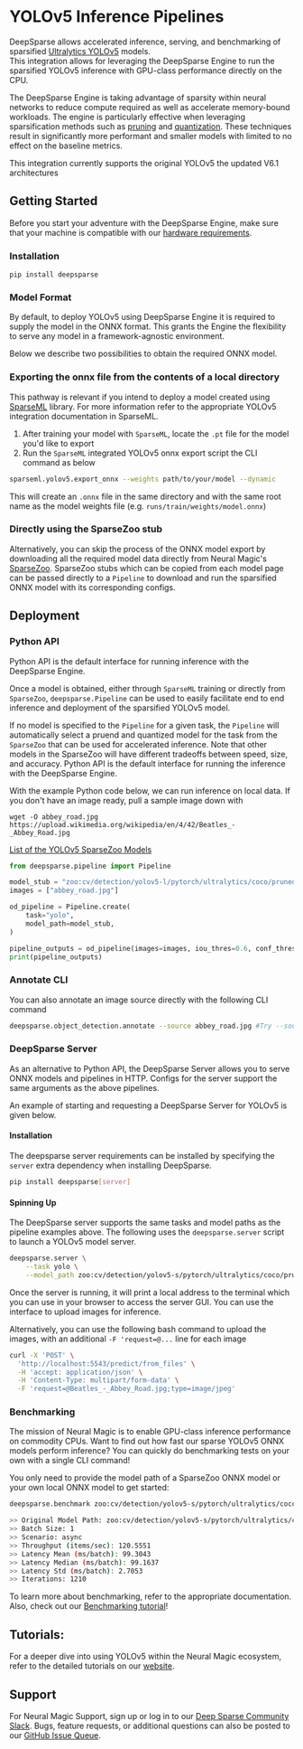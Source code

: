 # YOLOv5 Inference Pipelines


DeepSparse allows accelerated inference, serving, and benchmarking of sparsified [Ultralytics YOLOv5](https://github.com/ultralytics/yolo) models.  
This integration allows for leveraging the DeepSparse Engine to run the sparsified YOLOv5 inference with GPU-class performance directly on the CPU.

The DeepSparse Engine is taking advantage of sparsity within neural networks to 
reduce compute required as well as accelerate memory-bound workloads. The engine is particularly effective when leveraging sparsification
methods such as [pruning](https://neuralmagic.com/blog/pruning-overview/) and [quantization](https://arxiv.org/abs/1609.07061). 
These techniques result in significantly more performant and smaller models with limited to no effect on the baseline metrics. 

This integration currently supports the original YOLOv5 the updated V6.1 architectures

## Getting Started


Before you start your adventure with the DeepSparse Engine, make sure that your machine is 
compatible with our [hardware requirements](https://docs.neuralmagic.com/deepsparse/source/hardware.html).

### Installation

```pip install deepsparse```

### Model Format
By default, to deploy YOLOv5 using DeepSparse Engine it is required to supply the model in the ONNX format. 
This grants the Engine the flexibility to serve any model in a framework-agnostic environment. 

Below we describe two possibilities to obtain the required ONNX model.

### Exporting the onnx file from the contents of a local directory
This pathway is relevant if you intend to deploy a model created using [SparseML](https://github.com/neuralmagic/sparseml) library. 
For more information refer to the appropriate YOLOv5 integration documentation in SparseML.
1. After training your model with `SparseML`, locate the `.pt` file for the model you'd like to export
2. Run the `SparseML` integrated YOLOv5 onnx export script the CLI command as below
```bash
sparseml.yolov5.export_onnx --weights path/to/your/model --dynamic
```
This will create an `.onnx` file in the same directory and with the same root name as the 
model weights file (e.g. `runs/train/weights/model.onnx`)

###  Directly using the SparseZoo stub
Alternatively, you can skip the process of the ONNX model export by downloading all the required model data directly from Neural Magic's [SparseZoo](https://sparsezoo.neuralmagic.com/).
SparseZoo stubs which can be copied from each model page can be passed directly to a `Pipeline` to download and run
the sparsified ONNX model with its corresponding configs.
## Deployment

### Python API
Python API is the default interface for running inference with the DeepSparse Engine.

Once a model is obtained, either through `SparseML` training or directly from `SparseZoo`,
`deepsparse.Pipeline` can be used to easily facilitate end to end inference and deployment
of the sparsified YOLOv5 model.

If no model is specified to the `Pipeline` for a given task, the `Pipeline` will automatically
select a pruend and quantized model for the task from the `SparseZoo` that can be used for accelerated
inference. Note that other models in the SparseZoo will have different tradeoffs between speed, size,
and accuracy.
Python API is the default interface for running the inference with the DeepSparse Engine. 

With the example Python code below, we can run inference on local data. If you don't have an image ready, pull a sample image down with

```
wget -O abbey_road.jpg  https://upload.wikimedia.org/wikipedia/en/4/42/Beatles_-_Abbey_Road.jpg
```

[List of the YOLOv5 SparseZoo Models](
https://sparsezoo.neuralmagic.com/?domain=cv&sub_domain=detection&page=1)

```python
from deepsparse.pipeline import Pipeline

model_stub = "zoo:cv/detection/yolov5-l/pytorch/ultralytics/coco/pruned-aggressive_98"
images = ["abbey_road.jpg"]

od_pipeline = Pipeline.create(
    task="yolo",
    model_path=model_stub,
)

pipeline_outputs = od_pipeline(images=images, iou_thres=0.6, conf_thres=0.001)
print(pipeline_outputs)
```

### Annotate CLI
You can also annotate an image source directly with the following CLI command
```bash
deepsparse.object_detection.annotate --source abbey_road.jpg #Try --source 0 to annotate your live webcam feed
```

### DeepSparse Server
As an alternative to Python API, the DeepSparse Server allows you to serve ONNX models and pipelines in HTTP.
Configs for the server support the same arguments as the above pipelines.

An example of starting and requesting a DeepSparse Server for YOLOv5 is given below.

#### Installation
The deepsparse server requirements can be installed by specifying the `server` extra dependency when installing
DeepSparse.

```bash
pip install deepsparse[server]
```

#### Spinning Up
The DeepSparse server supports the same tasks and model paths as the pipeline examples above.  The following
uses the `deepsparse.server` script to launch a YOLOv5 model server.

```bash
deepsparse.server \
    --task yolo \
    --model_path zoo:cv/detection/yolov5-s/pytorch/ultralytics/coco/pruned_quant-aggressive_94
```

Once the server is running, it will print a local address to the terminal which you can use
in your browser to access the server GUI. You can use the interface to upload images
for inference. 

Alternatively, you can use the following bash command to upload the images, with an additional `-F 'request=@...` line for each image

```bash
curl -X 'POST' \
  'http://localhost:5543/predict/from_files' \
  -H 'accept: application/json' \
  -H 'Content-Type: multipart/form-data' \
  -F 'request=@Beatles_-_Abbey_Road.jpg;type=image/jpeg'
```

### Benchmarking
The mission of Neural Magic is to enable GPU-class inference performance on commodity CPUs. Want to find out how fast our sparse YOLOv5 ONNX models perform inference? 
You can quickly do benchmarking tests on your own with a single CLI command!

You only need to provide the model path of a SparseZoo ONNX model or your own local ONNX model to get started:

```bash
deepsparse.benchmark zoo:cv/detection/yolov5-s/pytorch/ultralytics/coco/pruned_quant-aggressive_94

>> Original Model Path: zoo:cv/detection/yolov5-s/pytorch/ultralytics/coco/pruned_quant-aggressive_94
>> Batch Size: 1
>> Scenario: async
>> Throughput (items/sec): 120.5551
>> Latency Mean (ms/batch): 99.3043
>> Latency Median (ms/batch): 99.1637
>> Latency Std (ms/batch): 2.7053
>> Iterations: 1210
```

To learn more about benchmarking, refer to the appropriate documentation.
Also, check out our [Benchmarking tutorial](https://github.com/neuralmagic/deepsparse/tree/main/src/deepsparse/benchmark)!

## Tutorials:
For a deeper dive into using YOLOv5 within the Neural Magic ecosystem, refer to the detailed tutorials on our [website](https://neuralmagic.com/use-cases/#computervision).

## Support
For Neural Magic Support, sign up or log in to our [Deep Sparse Community Slack](https://join.slack.com/t/discuss-neuralmagic/shared_invite/zt-q1a1cnvo-YBoICSIw3L1dmQpjBeDurQ). Bugs, feature requests, or additional questions can also be posted to our [GitHub Issue Queue](https://github.com/neuralmagic/deepsparse/issues).